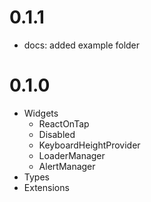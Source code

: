 # 0.1.1

- docs: added example folder

# 0.1.0

- Widgets
  - ReactOnTap
  - Disabled
  - KeyboardHeightProvider
  - LoaderManager
  - AlertManager
- Types
- Extensions
